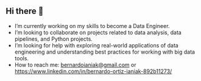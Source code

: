 ## Hi there 👋

- I’m currently working on my skills to become a Data Engineer.
-  I’m looking to collaborate on projects related to data analysis, data pipelines, and Python projects.
-  I’m looking for help with exploring real-world applications of data engineering and understanding best practices for working with big data tools.
-  How to reach me: bernardoianiak@gmail.com or https://www.linkedin.com/in/bernardo-ortiz-ianiak-892b11273/
